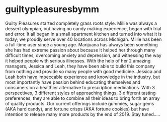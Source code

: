 # guiltypleasuresbymm

Guilty Pleasures started completely grass roots style. Millie was always a dessert olympian, but having no candy making experience, began with trial and error. It all began in a small apartment kitchen and turned into what it is today; we proudly serve over 40 locations across Michigan.  Millie has been a full-time user since a young age. Marijuana has always been something she has had extreme passion about because it helped her through many difficult times, overcoming anxiety and depression, and witnessing the way it helped people with serious illnesses. With the help of her 2 amazing managers, Jessica and Leah, they have been able to build this company from nothing and provide so many people with good medicine.  Jessica and Leah both have impeccable experience and knowledge in the industry, but most importantly have passion behind educating themselves and consumers on a healthier alternative to prescription medications. With 3 perspectives, 3 different styles of approaching things, 3 different tasting preferences, they are able to combine all their ideas to bring forth an array of quality products.  Our current offerings include gummies, sugar gems (AKA hard candy), and fortune crisps (AKA fortune cookies) but have intention to release many more products by the end of 2019.  Stay tuned..... 
